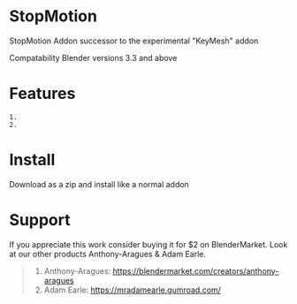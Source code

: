 #  StopMotion
StopMotion Addon successor to the experimental "KeyMesh" addon

Compatability
Blender versions 3.3 and above


# Features
    1. 
    2. 
    
    
# Install
Download as a zip and install like a normal addon


# Support
If you appreciate this work consider buying it for $2 on BlenderMarket. Look at our other products Anthony-Aragues & Adam Earle.
>1. Anthony-Aragues: https://blendermarket.com/creators/anthony-aragues
>2. Adam Earle: https://mradamearle.gumroad.com/
